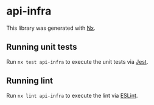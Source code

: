 # api-infra

This library was generated with [Nx](https://nx.dev).

## Running unit tests

Run `nx test api-infra` to execute the unit tests via [Jest](https://jestjs.io).

## Running lint

Run `nx lint api-infra` to execute the lint via [ESLint](https://eslint.org/).
